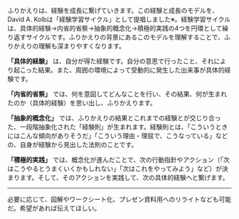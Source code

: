

ふりかえりは、経験を成長に繋げていきます。この経験と成長のモデルを、David A. Kolbは「経験学習サイクル」として提唱しました※。経験学習サイクルは、具体的経験→内省的省察→抽象的概念化→積極的実践の4つを円環として繰り返すサイクルです。ふりかえりの背景にあるこのモデルを理解することで、ふりかえりの理解も深まりやすくなります。

**「具体的経験」** は、自分が得た経験です。自分の意思で行ったこと、それにより起こった結果。また、周囲の環境によって受動的に発生した出来事が具体的経験です。

**「内省的省察」** では、何を意図してどんなことを行い、その結果、何が生まれたのか（具体的経験）を思い出し、ふりかえります。

**「抽象的概念化」** では、ふりかえりの結果とこれまでの経験とが交じり合った、一段階抽象化された「経験則」が生まれます。経験則とは、「こういうときにはこんな傾向がありそうだ」「こういう理由・理屈で、こうなっている」などの、自身が経験から見出した法則のことです。

**「積極的実践」** では、概念化が進んだことで、次の行動指針やアクション（「次はこうやるとうまくいくかもしれない」「次はこれをやってみよう」など）が決まります。そして、そのアクションを実践して、次の具体的経験へと繋げます。

---

必要に応じて、図解やワークシート化、プレゼン資料用へのリライトなども可能だ。希望があれば伝えてほしい。